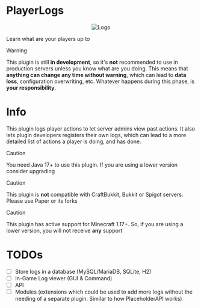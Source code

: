 # PlayerLogs
<p align="center">
    <img src="https://github.com/Adrigamer2950/PlayerLogs/blob/master/logo_200x.jpg?raw=true" alt="Logo" />
</p>

Learn what are your players up to

> [!WARNING]
> This plugin is still **in development**, so it's **not** recommended to use in production servers
> unless you know what are you doing. This means that **anything can change any time without
> warning**, which can lead to **data loss**, configuration overwriting, etc. Whatever happens during
> this phase, is **your responsibility**.

# Info
This plugin logs player actions to let server admins view past actions. 
It also lets plugin developers registers their own logs, which can lead
to a more detailed list of actions a player is doing, and has done.

> [!CAUTION]
> You need Java 17+ to use this plugin. If you are using a lower version consider upgrading

> [!CAUTION]
> This plugin is **not** compatible with CraftBukkit, Bukkit or Spigot servers. Please use Paper or its forks

> [!CAUTION]
> This plugin has active support for Minecraft 1.17+. So, if you are using a lower version, you will not receive **any** support

# TODOs
- [ ] Store logs in a database (MySQL/MariaDB, SQLite, H2)
- [ ] In-Game Log viewer (GUI & Command)
- [ ] API
- [ ] Modules (extensions which could be used to add more logs
  without the needing of a separate plugin. Similar to how PlaceholderAPI works)
